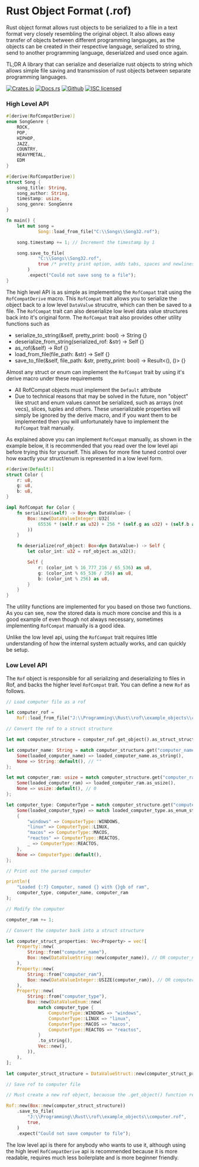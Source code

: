# Rust Object Format (.rof)

Rust object format allows rust objects to be serialized to a file in a text format very closely resembling the original object. It also allows easy transfer of objects between different programming langauges, as the objects can be created in their respective language, serialized to string, send to another programming language, deserialzed and used once again.

TL;DR A library that can serialize and deserialize rust objects to string which allows simple file saving and transmission of rust objects between separate programming languages.

[![Crates.io][crates-badge]][crates-url]
[![Docs.rs][docs-badge]][docs-url]
[![Github][github-badge]][github-url]
[![ISC licensed][isc-badge]][isc-url]

[crates-badge]: https://img.shields.io/badge/crates.io-v0.1.6-blue
[crates-url]: https://crates.io/crates/rof_rs
[docs-badge]: https://img.shields.io/badge/docs.rs-v0.1.6-blue
[docs-url]: https://docs.rs/rof_rs/0.1.6/rof_rs/
[github-badge]: https://img.shields.io/badge/repo-github-blue
[github-url]: https://github.com/Jamzy01/rof/tree/main/rs
[isc-badge]: https://img.shields.io/badge/license-ISC-blue.svg
[isc-url]: https://github.com/Jamzy01/rof/blob/main/LICENSE

### High Level API

```rust
#[derive(RofCompatDerive)]
enum SongGenre {
    ROCK,
    POP,
    HIPHOP,
    JAZZ,
    COUNTRY,
    HEAVYMETAL,
    EDM
}

#[derive(RofCompatDerive)]
struct Song {
    song_title: String,
    song_author: String,
    timestamp: usize,
    song_genre: SongGenre
}

fn main() {
    let mut song =
            Song::load_from_file("C:\\Songs\\Song32.rof");

    song.timestamp += 1; // Increment the timestamp by 1

    song.save_to_file(
            "C:\\Songs\\Song32.rof",
            true /* pretty print option, adds tabs, spaces and newlines to make the file more human-readable, but will not change the data itself in any way */,
        )
        .expect("Could not save song to a file");
}
```

The high level API is as simple as implementing the ```RofCompat``` trait using the ```RofCompatDerive``` macro. This ```RofCompat``` trait allows you to serialize the object back to a low level ```DataValue``` strucutre, which can then be saved to a file. The ```RofCompat``` trait can also deserialize low level data value structures back into it's original form. The ```RofCompat``` trait also provides other utility functions such as

* serialize_to_string(&self, pretty_print: bool) -> String {}
* deserialize_from_string(serialized_rof: &str) -> Self {}
* as_rof(&self) -> Rof {}
* load_from_file(file_path: &str) -> Self {}
* save_to_file(&self, file_path: &str, pretty_print: bool) -> Result<(), ()> {}

Almost any struct or enum can implement the ```RofCompat``` trait by using it's derive macro under these requirements

* All RofCompat objects must implement the ```Default``` attribute
* Due to technical reasons that may be solved in the future, non "object" like struct and enum values cannot be serialized, such as arrays (not vecs), slices, tuples and others. These unserializable properties will simply be ignored by the derive macro, and if you want them to be implemented then you will unfortunately have to implement the ```RofCompat``` trait manually.

As explained above you can implement ```RofCompat``` manually, as shown in the example below, it is recommended that you read over the low level api before trying this for yourself. This allows for more fine tuned control over how exactly your struct/enum is represented in a low level form.

```rust
#[derive(Default)]
struct Color {
    r: u8,
    g: u8,
    b: u8,
}

impl RofCompat for Color {
    fn serialize(&self) -> Box<dyn DataValue> {
        Box::new(DataValueInteger::U32(
            65536 * (self.r as u32) + 256 * (self.g as u32) + (self.b as u32),
        ))
    }

    fn deserialize(rof_object: Box<dyn DataValue>) -> Self {
        let color_int: u32 = rof_object.as_u32();

        Self {
            r: (color_int % 16_777_216 / 65_536) as u8,
            g: (color_int % 65_536 / 256) as u8,
            b: (color_int % 256) as u8,
        }
    }
}
```

The utility functions are implemented for you based on those two functions. As you can see, now the stored data is much more concise and this is a good example of even though not always necessary, sometimes implementing ```RofCompat``` manually is a good idea.

Unlike the low level api, using the ```RofCompat``` trait requires little understanding of how the internal system actually works, and can quickly be setup.

### Low Level API

The ```Rof``` object is responsible for all serializing and deserializing to files in Rof, and backs the higher level ```RofCompat``` trait. You can define a new ```Rof``` as follows.

```rust
// Load computer file as a rof

let computer_rof =
    Rof::load_from_file("J:\\Programming\\Rust\\rof\\example_objects\\computer.rof");

// Convert the rof to a struct structure

let mut computer_structure = computer_rof.get_object().as_struct_structure();

let computer_name: String = match computer_structure.get("computer_name") {
    Some(loaded_computer_name) => loaded_computer_name.as_string(),
    None => String::default(), // ""
};

let mut computer_ram: usize = match computer_structure.get("computer_ram") {
    Some(loaded_computer_ram) => loaded_computer_ram.as_usize(),
    None => usize::default(), // 0
};

let computer_type: ComputerType = match computer_structure.get("computer_type") {
    Some(loaded_computer_type) => match loaded_computer_type.as_enum_structure().0.as_ref()
    {
        "windows" => ComputerType::WINDOWS,
        "linux" => ComputerType::LINUX,
        "macos" => ComputerType::MACOS,
        "reactos" => ComputerType::REACTOS,
        _ => ComputerType::REACTOS,
    },
    None => ComputerType::default(),
};

// Print out the parsed computer

println!(
    "Loaded {:?} Computer, named {} with {}gb of ram",
    computer_type, computer_name, computer_ram
);

// Modify the computer

computer_ram += 1;

// Convert the computer back into a struct structure

let computer_struct_properties: Vec<Property> = vec![
    Property::new(
        String::from("computer_name"),
        Box::new(DataValueString::new(computer_name)), // OR computer_name.serialize()
    ),
    Property::new(
        String::from("computer_ram"),
        Box::new(DataValueInteger::USIZE(computer_ram)), // OR computer_ram.serialize()
    ),
    Property::new(
        String::from("computer_type"),
        Box::new(DataValueEnum::new(
            match computer_type {
                ComputerType::WINDOWS => "windows",
                ComputerType::LINUX => "linux",
                ComputerType::MACOS => "macos",
                ComputerType::REACTOS => "reactos",
            }
            .to_string(),
            Vec::new(),
        )),
    ),
];

let computer_struct_structure = DataValueStruct::new(computer_struct_properties);

// Save rof to computer file

// Must create a new rof object, becausue the .get_object() function returns an immutable reference

Rof::new(Box::new(computer_struct_structure))
    .save_to_file(
        "J:\\Programming\\Rust\\rof\\example_objects\\computer.rof",
        true,
    )
    .expect("Could not save computer to file");
```

The low level api is there for anybody who wants to use it, although using the high level ```RofCompatDerive``` api is recommended because it is more readable, requires much less boilerplate and is more beginner friendly.